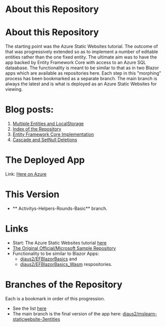 # About this Repository

# About this Repository

The starting point was the Azure Static Websites tutorial. The outcome of that was progressively extended so as to implement a number of editable entities 
rather than the one fixed entity. The ultimate aim was to have the app backed by Entity Framework Core with access to an Azure SQL dataabase. The functionality is meant to be similar to that as in two Blazor apps which are available as repositories here. Each step in this "morphing" process has been bookmarked as a separate branch. The main branch is always the latest and is what is deployed as an Azure Static Websites for viewing.

# Blog posts:
1. [Multiple Entities and LocalStorage](https://davidjones.sportronics.com.au/web/Azure_Static_Websites-Multiple_Entities-web.html)
1. [Index of the Repository](https://davidjones.sportronics.com.au/web/Azure_Static_Websites-Multiple_Entities-index.html)
1. [Entity Framework Core Implementation](https://davidjones.sportronics.com.au/web/_An_Azure_Static_Web_App_with_EF-Entity_Framework_Core_Implementation-web.html)
1. [Cascade and SetNull Deletions](https://davidjones.sportronics.com.au/web/An_Azure_Static_Web_App_with_EF-Casecade_and_SetNull_Deletions-web.html)

# The Deployed App
Link: [Here on Azure](https://brave-wave-05ed2c51e.azurestaticapps.net/)

# This Version
- ** Activitys-Helpers-Rounds-Basic** branch.

# Links
- Start: The Azure Static Websites tutorial [here](https://docs.microsoft.com/en-us/learn/modules/publish-app-service-static-web-app-api-dotnet/)
- [The Original Official/Microsoft Sample Repository](https://github.com/MicrosoftDocs/mslearn-staticwebapp-dotnet)
- Functionality to be similar to Blazor Apps: 
  - [djaus2/EFBlazorBasics](https://github.com/djaus2/EFBlazorBasics) and 
  - [djaus2/EFBlazorBasics_Wasm](https://github.com/djaus2/EFBlazorBasics_Wasm) respositories.

# Branches of the Repository
Each is a bookmark in order of this progression.
- See the list [here](http://www.sportronics.com.au/web/Azure_Static_Websites-Multiple_Entities-index.html)
- The main branch is the final version of the app here: [djaus2/mslearn-staticwebsite-3entities](https://github.com/djaus2/mslearn-staticwebsite-3entities)
